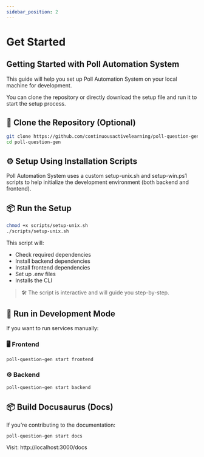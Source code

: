 ```yaml
---
sidebar_position: 2
---
```


# Get Started

## Getting Started with Poll Automation System

This guide will help you set up Poll Automation System on your local machine for development.

You can clone the repository or directly download the setup file and run it to start the setup process.

## 🚀 Clone the Repository (Optional)
```bash
git clone https://github.com/continuousactivelearning/poll-question-gen.git
cd poll-question-gen
```

## ⚙️ Setup Using Installation Scripts
Poll Automation System uses a custom setup-unix.sh and setup-win.ps1 scripts to help initialize the development environment (both backend and frontend).

## 📦 Run the Setup
```bash
chmod +x scripts/setup-unix.sh
./scripts/setup-unix.sh
```

This script will:
- Check required dependencies
- Install backend dependencies
- Install frontend dependencies
- Set up .env files
- Installs the CLI

> 🛠️ The script is interactive and will guide you step-by-step.

## 🧪 Run in Development Mode
If you want to run services manually:

### 🖥 Frontend
```bash
poll-question-gen start frontend
```

### ⚙️ Backend
```bash
poll-question-gen start backend
```

## 📦 Build Docusaurus (Docs)
If you're contributing to the documentation:
```bash
poll-question-gen start docs
```

Visit: http://localhost:3000/docs
 